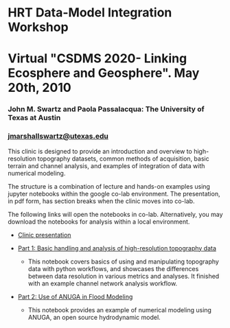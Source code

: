 # HRT Data-Model Integration Workshop
# Virtual "CSDMS 2020- Linking Ecosphere and Geosphere". May 20th, 2010
### John M. Swartz and Paola Passalacqua: The University of Texas at Austin
### jmarshallswartz@utexas.edu


This clinic is designed to provide an introduction and overview to high-resolution topography datasets, common methods of acquisition, basic terrain and channel analysis, and examples of integration of data with numerical modeling.

The structure is a combination of lecture and hands-on examples using jupyter notebooks within the google co-lab environment. The presentation, in pdf form, has section breaks when the clinic moves into co-lab.

The following links will open the notebooks in co-lab. Alternatively, you may download the notebooks for analysis within a local environment. 

* [Clinic presentation](https://github.com/littlebiggeo/csdms-clinic-2020/blob/master/swartz_csdms_2020_clinic.pdf)

* [Part 1: Basic handling and analysis of high-resolution topography data](https://colab.research.google.com/github/littlebiggeo/csdms-clinic-2020/blob/master/csdms_2020_hrt_part1.ipynb)
  - This notebook covers basics of using and manipulating topography data with python workflows, and showcases the differences between data resolution in various metrics and analyses. It finished with an example channel network analysis workflow.
  
* [Part 2: Use of ANUGA in Flood Modeling](https://colab.research.google.com/github/littlebiggeo/csdms-clinic-2020/blob/master/csdms_2020_hrt_part2.ipynb)
  - This notebook provides an example of numerical modeling using ANUGA, an open source hydrodynamic model.
  
  
  
